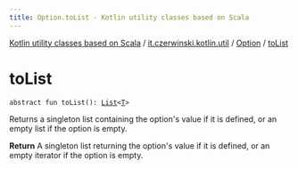 ```yaml
---
title: Option.toList - Kotlin utility classes based on Scala
---
```


[Kotlin utility classes based on Scala](../../index.html) / [it.czerwinski.kotlin.util](../index.html) / [Option](index.html) / [toList](./to-list.html)

# toList

`abstract fun toList(): `[`List`](https://kotlinlang.org/api/latest/jvm/stdlib/kotlin.collections/-list/index.html)`<`[`T`](index.html#T)`>`

Returns a singleton list containing the option's value if it is defined,
or an empty list if the option is empty.

**Return**
A singleton list returning the option's value if it is defined,
or an empty iterator if the option is empty.

